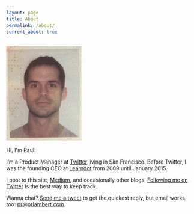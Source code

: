 ```yaml
---
layout: page
title: About
permalink: /about/
current_about: true
---
```


![Passport Me](/images/paul-passport.jpg)

Hi, I'm Paul.

I’m a Product Manager at [Twitter](http://www.twitter.com) living in San Francisco. Before Twitter, I was the founding CEO at [Learndot](http://www.learndot.com/) from 2009 until January 2015.

<!-- I love what I do. I get to work with and learn from amazing people in design, business, technology, and communications every day. Naturally, these are the areas I like to write about too.  -->

I post to this site, [Medium](https://medium.com/@prlambert), and occasionally other blogs. [Following me on Twitter](https://twitter.com/prlambert) is the best way to keep track. 

Wanna chat? [Send me a tweet](https://twitter.com/prlambert) to get the quickest reply, but email works too: pr@prlambert.com.